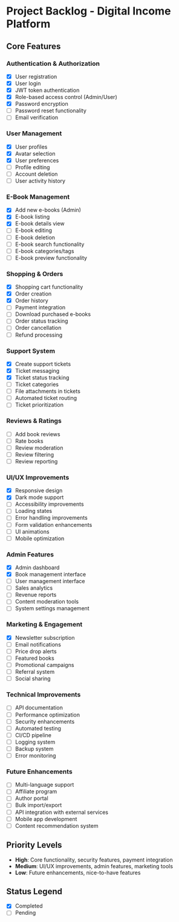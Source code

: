 # Project Backlog - Digital Income Platform

## Core Features

### Authentication & Authorization
- [x] User registration
- [x] User login
- [x] JWT token authentication
- [x] Role-based access control (Admin/User)
- [x] Password encryption
- [ ] Password reset functionality
- [ ] Email verification

### User Management
- [x] User profiles
- [x] Avatar selection
- [x] User preferences
- [ ] Profile editing
- [ ] Account deletion
- [ ] User activity history

### E-Book Management
- [x] Add new e-books (Admin)
- [x] E-book listing
- [x] E-book details view
- [ ] E-book editing
- [ ] E-book deletion
- [ ] E-book search functionality
- [ ] E-book categories/tags
- [ ] E-book preview functionality

### Shopping & Orders
- [x] Shopping cart functionality
- [x] Order creation
- [x] Order history
- [ ] Payment integration
- [ ] Download purchased e-books
- [ ] Order status tracking
- [ ] Order cancellation
- [ ] Refund processing

### Support System
- [x] Create support tickets
- [x] Ticket messaging
- [x] Ticket status tracking
- [ ] Ticket categories
- [ ] File attachments in tickets
- [ ] Automated ticket routing
- [ ] Ticket prioritization

### Reviews & Ratings
- [ ] Add book reviews
- [ ] Rate books
- [ ] Review moderation
- [ ] Review filtering
- [ ] Review reporting

### UI/UX Improvements
- [x] Responsive design
- [x] Dark mode support
- [ ] Accessibility improvements
- [ ] Loading states
- [ ] Error handling improvements
- [ ] Form validation enhancements
- [ ] UI animations
- [ ] Mobile optimization

### Admin Features
- [x] Admin dashboard
- [x] Book management interface
- [ ] User management interface
- [ ] Sales analytics
- [ ] Revenue reports
- [ ] Content moderation tools
- [ ] System settings management

### Marketing & Engagement
- [x] Newsletter subscription
- [ ] Email notifications
- [ ] Price drop alerts
- [ ] Featured books
- [ ] Promotional campaigns
- [ ] Referral system
- [ ] Social sharing

### Technical Improvements
- [ ] API documentation
- [ ] Performance optimization
- [ ] Security enhancements
- [ ] Automated testing
- [ ] CI/CD pipeline
- [ ] Logging system
- [ ] Backup system
- [ ] Error monitoring

### Future Enhancements
- [ ] Multi-language support
- [ ] Affiliate program
- [ ] Author portal
- [ ] Bulk import/export
- [ ] API integration with external services
- [ ] Mobile app development
- [ ] Content recommendation system

## Priority Levels
- **High**: Core functionality, security features, payment integration
- **Medium**: UI/UX improvements, admin features, marketing tools
- **Low**: Future enhancements, nice-to-have features

## Status Legend
- [x] Completed
- [ ] Pending 
